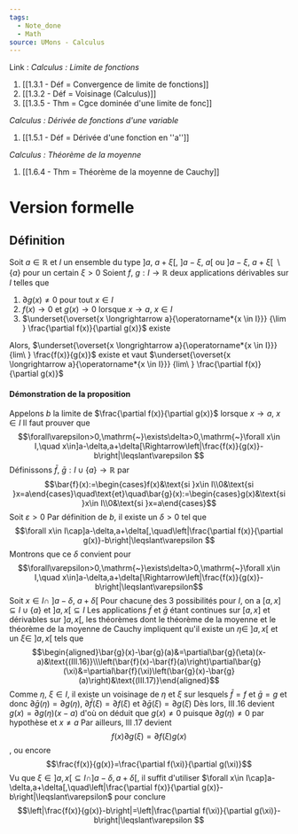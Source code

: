 ```yaml
---
tags:
  - Note_done
  - Math
source: UMons - Calculus
---
```


Link :
_Calculus : Limite de fonctions_
1. [[1.3.1 - Déf = Convergence de limite de fonctions]]
2. [[1.3.2 - Déf = Voisinage (Calculus)]]
3. [[1.3.5 - Thm = Cgce dominée d'une limite de fonc]]

_Calculus : Dérivée de fonctions d'une variable_
1. [[1.5.1 - Déf = Dérivée d'une fonction en ''a'']]

_Calculus : Théorème de la moyenne_
1. [[1.6.4 - Thm = Théorème de la moyenne de Cauchy]]

# Version formelle
## Définition
Soit $a \in \mathbb{R}$ et $I$ un ensemble du type $]a,\ a+\xi[,\ ]a-\xi ,\ a[$ ou $]a-\xi ,\ a+\xi [\ \setminus \{a \}$ pour un certain $\xi >0$
Soient $f,\ g : I \to \mathbb{R}$ deux applications dérivables sur $I$ telles que 
1. $\partial g(x) \neq 0$ pour tout $x \in I$ 
2. $f(x) \to 0$ et $g(x) \to 0$ lorsque $x \to a,\ x \in I$
3. $\underset{\overset{x \longrightarrow a}{\operatorname*{x \in I}}} {\lim }  \frac{\partial f(x)}{\partial g(x)}$ existe

Alors, $\underset{\overset{x \longrightarrow a}{\operatorname*{x \in I}}} {lim\ }  \frac{f(x)}{g(x)}$ existe et vaut $\underset{\overset{x \longrightarrow a}{\operatorname*{x \in I}}} {lim\ }  \frac{\partial f(x)}{\partial g(x)}$ 

#### Démonstration de la proposition
Appelons $b$ la limite de $\frac{\partial f(x)}{\partial g(x)}$ lorsque $x \to a,\ x \in I$ 
Il faut prouver que $$\forall\varepsilon>0,\mathrm{~}\exists\delta>0,\mathrm{~}\forall x\in I,\quad x\in]a-\delta,a+\delta[\Rightarrow\left|\frac{f(x)}{g(x)}-b\right|\leqslant\varepsilon $$
Définissons $\bar f,\ \bar g : I \cup \{a \} \to \mathbb{R}$ par $$\bar{f}(x):=\begin{cases}f(x)&\text{si }x\in I\\0&\text{si }x=a\end{cases}\quad\text{et}\quad\bar{g}(x):=\begin{cases}g(x)&\text{si }x\in I\\0&\text{si }x=a\end{cases}$$
Soit $\varepsilon >0$ 
Par définition de $b$, il existe un $\delta > 0$ tel que $$\forall x\in I\cap]a-\delta,a+\delta[,\quad\left|\frac{\partial f(x)}{\partial g(x)}-b\right|\leqslant\varepsilon $$
Montrons que ce $\delta$ convient pour $$\forall\varepsilon>0,\mathrm{~}\exists\delta>0,\mathrm{~}\forall x\in I,\quad x\in]a-\delta,a+\delta[\Rightarrow\left|\frac{f(x)}{g(x)}-b\right|\leqslant\varepsilon$$
Soit $x \in I \cap\ ]a-\delta ,\ a+\delta[$ 
Pour chacune des 3 possibilités pour $I$, on a $[a,x] \subseteq I \cup \{a \}$ et $]a,x[ \subseteq I$ 
Les applications $\bar f$ et $\bar g$ étant continues sur $[a,x]$ et dérivables sur $]a,x[$, les théorèmes dont le théorème de la moyenne et le théorème de la moyenne de Cauchy impliquent qu'il existe un $\eta\in\ ]a,x[$  et un $\xi \in\ ]a,x[$ tels que $$\begin{aligned}\bar{g}(x)-\bar{g}(a)&=\partial\bar{g}(\eta)(x-a)&\text{(III.16)}\\\left(\bar{f}(x)-\bar{f}(a)\right)\partial\bar{g}(\xi)&=\partial\bar{f}(\xi)\left(\bar{g}(x)-\bar{g}(a)\right)&\text{(III.17)}\end{aligned}$$
Comme $\eta,\ \xi \in I$, il existe un voisinage de $\eta$ et $\xi$ sur lesquels $\bar f = f$ et $\bar g = g$ et donc $\partial \bar g(\eta) = \partial g(\eta),\ \partial \bar f(\xi) = \partial f(\xi)$ et $\partial \bar g(\xi) = \partial g(\xi)$ 
Dès lors, $\operatorname{III}.16$ devient $g(x) = \partial g(\eta)(x-a)$ d'où on déduit que $g(x) \neq 0$ puisque $\partial g(\eta) \neq 0$ par hypothèse et $x \neq a$ 
Par ailleurs, $\operatorname{III}.17$ devient $$f\left(x\right)\partial g(\xi)=\partial f\left(\xi\right)g(x)$$, ou encore  $$\frac{f(x)}{g(x)}=\frac{\partial f(\xi)}{\partial g(\xi)}$$
Vu que $\xi\in]a,x[\subseteq I\cap]a-\delta,a+\delta[$, il suffit d'utiliser  $\forall x\in I\cap]a-\delta,a+\delta[,\quad\left|\frac{\partial f(x)}{\partial g(x)}-b\right|\leqslant\varepsilon$ pour conclure $$\left|\frac{f(x)}{g(x)}-b\right|=\left|\frac{\partial f(\xi)}{\partial g(\xi)}-b\right|\leqslant\varepsilon $$
